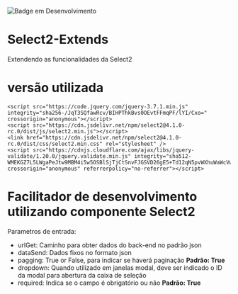 ![Badge em Desenvolvimento](http://img.shields.io/static/v1?label=STATUS&message=EM%20DESENVOLVIMENTO&color=GREEN&style=for-the-badge)

# Select2-Extends
Extendendo as funcionalidades da Select2

# versão utilizada
    <script src="https://code.jquery.com/jquery-3.7.1.min.js" integrity="sha256-/JqT3SQfawRcv/BIHPThkBvs0OEvtFFmqPF/lYI/Cxo=" crossorigin="anonymous"></script>
    <script src="https://cdn.jsdelivr.net/npm/select2@4.1.0-rc.0/dist/js/select2.min.js"></script>
    <link href="https://cdn.jsdelivr.net/npm/select2@4.1.0-rc.0/dist/css/select2.min.css" rel="stylesheet" />
    <script src="https://cdnjs.cloudflare.com/ajax/libs/jquery-validate/1.20.0/jquery.validate.min.js" integrity="sha512-WMEKGZ7L5LWgaPeJtw9MBM4i5w5OSBlSjTjCtSnvFJGSVD26gE5+Td12qN5pvWXhuWaWcVwF++F7aqu9cvqP0A==" crossorigin="anonymous" referrerpolicy="no-referrer"></script>

# Facilitador de desenvolvimento utilizando componente Select2
Parametros de entrada:
  *  urlGet: Caminho para obter dados do back-end no padrão json
  *  dataSend: Dados fixos no formato json
  *  pagging: True or False, para indicar se haverá paginação **Padrão: True**
  *  dropdown: Quando utilizado em janelas modal, deve ser indicado o ID da modal para abertura da caixa de seleção
  *  required: Indica se o campo é obrigatório ou não **Padrão: True**
